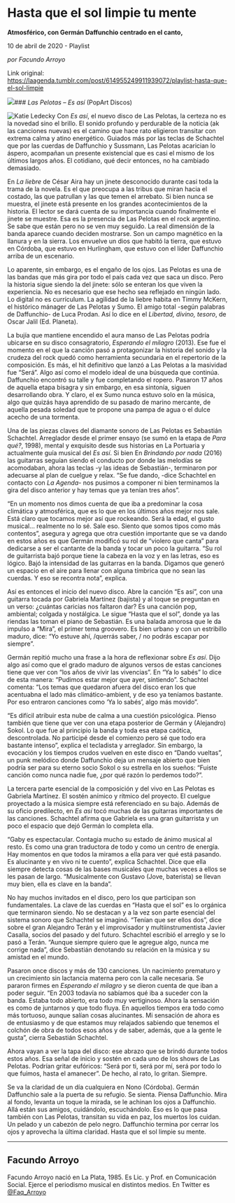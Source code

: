 # Hasta que el sol limpie tu mente

**Atmosférico, con Germán Daffunchio centrado en el canto,**

10 de abril de 2020 - Playlist

_por Facundo Arroyo_

Link original: https://laagenda.tumblr.com/post/614955249911939072/playlist-hasta-que-el-sol-limpie

![](https://64.media.tumblr.com/15918cac3dacf99aaa8a307a6821adca/81304bd2ebde7765-45/s500x750/1253239c2a3c5c1a071d5c1b1434615bd4aacb92.jpg)### *Las Pelotas* – *Es así* (PopArt Discos)

![Katie Ledecky](https://64.media.tumblr.com/4bb62d162b0d6cc1372010b79b279902/81304bd2ebde7765-1a/s400x600/ad3ee501373b98bbbb4c55641029762cd8e2f775.jpg)
Con *Es así*, el nuevo disco de Las Pelotas, la certeza no es la novedad sino el brillo. El sonido profundo y perdurable de la noticia (ak las canciones nuevas) es el camino que hace rato eligieron transitar con extrema calma y atino energético. Guiados más por las teclas de Schachtel que por las cuerdas de Daffunchio y Sussmann, Las Pelotas acarician lo áspero, acompañan un presente existencial que es casi el mismo de los últimos largos años. El cotidiano, qué decir entonces, no ha cambiado demasiado. 

En *La liebre* de César Aira hay un jinete desconocido durante casi toda la trama de la novela. Es el que preocupa a las tribus que miran hacia el costado, las que patrullan y las que temen el arrebato. Si bien nunca se muestra, el jinete está presente en los grandes acontecimientos de la historia. El lector se dará cuenta de su importancia cuando finalmente el jinete se muestre. Esa es la presencia de Las Pelotas en el rock argentino. Se sabe que están pero no se ven muy seguido. La real dimensión de la banda aparece cuando deciden mostrarse. Son un campo magnético en la llanura y en la sierra. Los envuelve un dios que habitó la tierra, que estuvo en Córdoba, que estuvo en Hurlingham, que estuvo con el líder Daffunchio arriba de un escenario. 

Lo aparente, sin embargo, es el engaño de los ojos. Las Pelotas es una de las bandas que más gira por todo el país cada vez que saca un disco. Pero la historia sigue siendo la del jinete: sólo se enteran los que viven la experiencia. No es necesario que ese hecho sea reflejado en ningún lado. Lo digital no es currículum. La agilidad de la liebre habita en Timmy McKern, el histórico mánager de Las Pelotas y Sumo. El amigo total -según palabras de Daffunchio- de Luca Prodan. Así lo dice en el *Libertad, divino, tesoro*, de Oscar Jalil (Ed. Planeta). 

La bujía que mantiene encendido el aura manso de Las Pelotas podría ubicarse en su disco consagratorio, *Esperando el milagro* (2013). Ese fue el momento en el que la canción pasó a protagonizar la historia del sonido y la crudeza del rock quedó como herramienta secundaria en el repertorio de la composición. Es más, el hit definitivo que lanzó a Las Pelotas a la masividad fue “Será”. Algo así como el modelo ideal de una búsqueda que continúa. Daffunchio encontró su talle y fue completando el ropero. Pasaron 17 años de aquella etapa bisagra y sin embargo, en esa sintonía, siguen desarrollando obra. Y claro, el ex Sumo nunca estuvo solo en la música, algo que quizás haya aprendido de su pasado de marino mercante, de aquella pesada soledad que te propone una pampa de agua o el dulce acecho de una tormenta.

Una de las piezas claves del diamante sonoro de Las Pelotas es Sebastián Schachtel. Arreglador desde el primer ensayo (se sumó en la etapa de *Para qué?*, 1998), mental y exquisito desde sus historias en La Portuaria y actualmente guía musical del *Es así*. Si bien En *Brindando por nada* (2016) las guitarras seguían siendo el conducto por donde las melodías se acomodaban, ahora las teclas -y las ideas de Sebastián-, terminaron por adecuarse al plan de cuelgue y relax. “Se fue dando, -dice Schachtel en contacto con *La Agenda*- nos pusimos a componer ni bien terminamos la gira del disco anterior y hay temas que ya tenían tres años”.

“En un momento nos dimos cuenta de que iba a predominar la cosa climática y atmosférica, que es lo que en los últimos años mejor nos sale. Está claro que tocamos mejor así que rockeando. Será la edad, el gusto musical… realmente no lo sé. Sale eso. Siento que somos tipos como más contentos”, asegura y agrega que otra cuestión importante que se va dando en estos años es que Germán modificó su rol de “violero que canta” para dedicarse a ser el cantante de la banda y tocar un poco la guitarra. “Su rol de guitarrista bajó porque tiene la cabeza en la voz y en las letras, eso es lógico. Bajó la intensidad de las guitarras en la banda. Digamos que generó un espacio en el aire para llenar con alguna tímbrica que no sean las cuerdas. Y eso se recontra nota”, explica.

Así es entonces el inicio del nuevo disco. Abre la canción “Es así”, con una guitarra tocada por Gabriela Martínez (bajista) y al toque se preguntan en un verso: ¿cuántas caricias nos faltaron dar? Es una canción pop, ambiental; colgada y nostálgica. Le sigue “Hasta que el sol”, donde ya las riendas las toman el piano de Sebastián. Es una balada amorosa que le da impulso a “Mira”, el primer tema groovero. Es bien urbano y con un estribillo maduro, dice: “Yo estuve ahí, /querrás saber, / no podrás escapar por siempre”. 

Germán repitió mucho una frase a la hora de reflexionar sobre *Es así*. Dijo algo así como que el grado maduro de algunos versos de estas canciones tiene que ver con “los años de vivir las vivencias”. En “Ya lo sabés” lo dice de esta manera: “Pudimos estar mejor que ayer, sintiendo”. Schachtel comenta: “Los temas que quedaron afuera del disco eran los que acentuabna el lado más climático-ambient, y de eso ya teníamos bastante. Por eso entraron canciones como ‘Ya lo sabés’, algo más movido”. 

“Es difícil atribuir esta nube de calma a una cuestión psicológica. Pienso también que tiene que ver con una etapa posterior de Germán y (Alejandro) Sokol. Lo que fue al principio la banda y toda esa etapa caótica, descontrolada. No participé desde el comienzo pero sé que todo era bastante intenso”, explica el tecladista y arreglador. Sin embargo, la evocación y los tiempos crudos vuelven en este disco en “Dando vueltas”, un punk melódico donde Daffunchio deja un mensaje abierto que bien podría ser para su eterno socio Sokol o su estrella en los sueños: “Fuiste canción como nunca nadie fue, ¿por qué razón lo perdemos todo?”. 

La tercera parte esencial de la composición y del vivo en Las Pelotas es Gabriela Martínez. El sostén anímico y rítmico del proyecto. El cuelgue proyectado a la música siempre está referenciado en su bajo. Además de su oficio predilecto, en *Es así* tocó muchas de las guitarras importantes de las canciones. Schachtel afirma que Gabriela es una gran guitarrista y un poco el espacio que dejó Germán lo completa ella. 

“Gaby es espectacular. Contagia mucho su estado de ánimo musical al resto. Es como una gran traductora de todo y como un centro de energía. Hay momentos en que todos la miramos a ella para ver qué está pasando. Es alucinante y en vivo ni te cuento”, explica Schachtel. Dice que ella siempre detecta cosas de las bases musicales que muchas veces a ellos se les pasan de largo. “Musicalmente con Gustavo (Jove, baterista) se llevan muy bien, ella es clave en la banda”.

No hay muchos invitados en el disco, pero los que participan son fundamentales. La clave de las cuerdas en “Hasta que el sol” es lo orgánica que terminaron siendo. No se destacan y a la vez son parte esencial del sistema sonoro que Schachtel se imaginó. “Tenían que ser ellos dos”, dice sobre el gran Alejandro Terán y el improvisador y multiinstrumentista Javier Casalla, socios del pasado y del futuro. Schachtel escribió el arreglo y se lo pasó a Terán. “Aunque siempre quiero que le agregue algo, nunca me corrige nada”, dice Sebastián denotando su relación en la música y su amistad en el mundo. 

Pasaron once discos y más de 130 canciones. Un nacimiento prematuro y un crecimiento sin lactancia materna pero con la calle necesaria. Se pararon firmes en *Esperando el milagro* y se dieron cuenta de que iban a poder seguir. “En 2003 todavía no sabíamos qué iba a suceder con la banda. Estaba todo abierto, era todo muy vertiginoso. Ahora la sensación es como de juntarnos y que todo fluya. En aquellos tiempos era todo como más tortuoso, aunque salían cosas alucinantes. Mi sensación de ahora es de entusiasmo y de que estamos muy relajados sabiendo que tenemos el colchón de obra de todos esos años y de saber, además, que a la gente le gusta”, cierra Sebastián Schachtel.

Ahora vayan a ver la tapa del disco: ese abrazo que se brindó durante todos estos años. Esa señal de inicio y sostén en cada uno de los shows de Las Pelotas. Podrían gritar eufóricos: “Será por ti, será por mí, será por todo lo que fuimos, hasta el amanecer”. De hecho, al rato, lo gritan. Siempre. 

Se va la claridad de un día cualquiera en Nono (Córdoba). Germán Daffunchio sale a la puerta de su refugio. Se sienta. Piensa Daffunchio. Mira al fondo, levanta un toque la mirada, se le achinan los ojos a Daffunchio. Allá están sus amigos, cuidándolo, escuchándolo. Eso es lo que pasa también con Las Pelotas, transitan su vida en paz, los muertos los cuidan. Un pelado y un cabezón de pelo negro. Daffunchio termina por cerrar los ojos y aprovecha la última claridad. Hasta que el sol limpie su mente.

  




---

Facundo Arroyo
--------------

 Facundo Arroyo nació en La Plata, 1985. Es Lic. y Prof. en Comunicación Social. Ejerce el periodismo musical en distintos medios. En Twitter es [@Faq\_Arroyo](https://twitter.com/Faq_Arroyo) 

